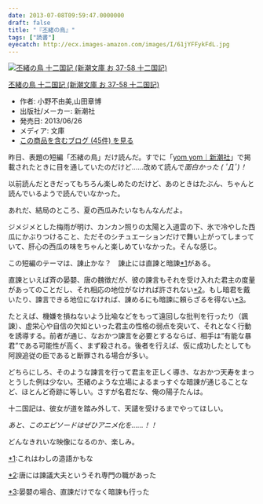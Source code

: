 ```yaml
---
date: 2013-07-08T09:59:47.0000000
draft: false
title: "『丕緒の鳥』"
tags: ["読書"]
eyecatch: http://ecx.images-amazon.com/images/I/61jYFFykFdL.jpg
---
```

<p><div class="hatena-asin-detail"><a href="http://www.amazon.co.jp/exec/obidos/ASIN/4101240582/bestylesnet-22/"><img src="http://ecx.images-amazon.com/images/I/61jYFFykFdL._SL160_.jpg" class="hatena-asin-detail-image" alt="丕緒の鳥 十二国記 (新潮文庫 お 37-58 十二国記)" title="丕緒の鳥 十二国記 (新潮文庫 お 37-58 十二国記)"></a><div class="hatena-asin-detail-info"><p class="hatena-asin-detail-title"><a href="http://www.amazon.co.jp/exec/obidos/ASIN/4101240582/bestylesnet-22/">丕緒の鳥 十二国記 (新潮文庫 お 37-58 十二国記)</a></p><ul><li><span class="hatena-asin-detail-label">作者:</span> 小野不由美,山田章博</li><li><span class="hatena-asin-detail-label">出版社/メーカー:</span> 新潮社</li><li><span class="hatena-asin-detail-label">発売日:</span> 2013/06/26</li><li><span class="hatena-asin-detail-label">メディア:</span> 文庫</li><li><a href="http://d.hatena.ne.jp/asin/4101240582/bestylesnet-22" target="_blank">この商品を含むブログ (45件) を見る</a></li></ul></div><div class="hatena-asin-detail-foot"></div></div></p><p>昨日、表題の短編「丕緒の鳥」だけ読んだ。すでに「<a href="http://www.shinchosha.co.jp/yomyom/">yom yom&#xFF5C;&#x65B0;&#x6F6E;&#x793E;</a>」で掲載されたときに目を通していたのだけど……改めて読んで<i>面白かった ( ﾟДﾟ)！</i></p><p>以前読んだときだってもちろん楽しめたのだけど、あのときはたぶん、ちゃんと読んでいるようで読んでいなかった。</p><p>あれだ、結局のところ、夏の西瓜みたいなもんなんだよ。</p><p>ジメジメとした梅雨が明け、カンカン照りの太陽と入道雲の下、氷で冷やした西瓜にかぶりつけること、ただそのシチュエーションだけで舞い上がってしまっていて、肝心の西瓜の味をちゃんと楽しめていなかった。そんな感じ。</p><p>この短編のテーマは、諌止かな？　諌止には直諫と暗諫<a href="#f1" name="fn1" title="これはわしの造語かもな">*1</a>がある。</p><p>直諫といえば斉の晏嬰、唐の魏徴だが、彼の諫言もそれを受け入れた君主の度量があってのことだし、それ相応の地位がなければ許されない<a href="#f2" name="fn2" title="唐には諫議大夫というそれ専門の職があった">*2</a>。もし暗君を戴いたり、諫言できる地位になければ、諌めるにも暗諫に頼らざるを得ない<a href="#f3" name="fn3" title="晏嬰の場合、直諫だけでなく暗諫も行った">*3</a>。</p><p>たとえば、機嫌を損ねないよう比喩などをもって遠回しな批判を行ったり（諷諫）、虚栄心や自信の欠如といった君主の性格の弱点を突いて、それとなく行動を誘導する。前者が通じ、なおかつ諫言を必要とするならば、相手は“有能な暴君”である可能性が高く、まず殺される。後者を行えば、仮に成功したとしても阿諛追従の臣であると断罪される場合が多い。</p><p>どちらにしろ、そのような諫言を行って君主を正しく導き、なおかつ天寿をまっとうした例は少ない。丕緒のような立場によるまっすぐな暗諌が通じることなど、ほとんど奇跡に等しい。さすが名君だな、俺の陽子たんは。</p><p>十二国記は、彼女が道を踏み外して、天譴を受けるまでやってほしい。</p><p><i>あと、このエピソードはぜひアニメ化を……！！</i></p><p>どんなきれいな映像になるのか、楽しみ。</p>
<div class="footnote">
<p class="footnote"><a href="#fn1" name="f1" class="footnote-number">*1</a><span class="footnote-delimiter">:</span><span class="footnote-text">これはわしの造語かもな</span></p>
<p class="footnote"><a href="#fn2" name="f2" class="footnote-number">*2</a><span class="footnote-delimiter">:</span><span class="footnote-text">唐には諫議大夫というそれ専門の職があった</span></p>
<p class="footnote"><a href="#fn3" name="f3" class="footnote-number">*3</a><span class="footnote-delimiter">:</span><span class="footnote-text">晏嬰の場合、直諫だけでなく暗諫も行った</span></p>
</div>